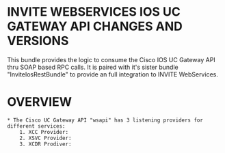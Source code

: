 INVITE WEBSERVICES IOS UC GATEWAY API CHANGES AND VERSIONS
==========================================================

This bundle provides the logic to consume the Cisco IOS UC Gateway API thru SOAP based RPC calls.
It is paired with it's sister bundle "InviteIosRestBundle" to provide an full integration to INVITE WebServices.


OVERVIEW
========

    * The Cisco UC Gateway API "wsapi" has 3 listening providers for different services:
        1. XCC Provider:
        2. XSVC Provider:
        3. XCDR Prodiver:


